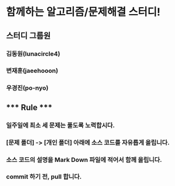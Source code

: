 # 함께하는 알고리즘/문제해결 스터디!


## 스터디 그룹원

### 김동원(lunacircle4)

### 변재훈(jaeehooon)

### 우경진(po-nyo)


## *** Rule ***

### 일주일에 최소 세 문제는 풀도록 노력합시다.

### [문제 폴더] -> [개인 폴더] 아래에 소스 코드를 자유롭게 올립니다.

### 소스 코드의 설명을 Mark Down 파일에 적어서 함께 올립니다.

### commit 하기 전, pull 합니다.
